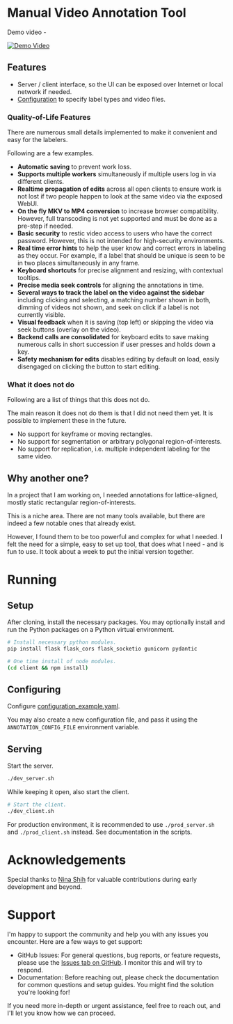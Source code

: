 # Manual Video Annotation Tool

Demo video -

[![Demo Video](https://img.youtube.com/vi/r6EBCOaYuEo/0.jpg)](https://youtu.be/r6EBCOaYuEo)

## Features

- Server / client interface, so the UI can be exposed over Internet or local network if needed.
- [Configuration](./configuration_example.yaml) to specify label types and video files.

### Quality-of-Life Features

There are numerous small details implemented to make it convenient and easy for the labelers.

Following are a few examples.

- **Automatic saving** to prevent work loss.
- **Supports multiple workers** simultaneously if multiple users log in via different clients.
- **Realtime propagation of edits** across all open clients to ensure work is not lost if two people happen to look at the same video via the exposed WebUI.
- **On the fly MKV to MP4 conversion** to increase browser compatibility. However, full transcoding is not yet supported and must be done as a pre-step if needed.
- **Basic security** to restic video access to users who have the correct password. However, this is not intended for high-security environments.
- **Real time error hints** to help the user know and correct errors in labeling as they occur. For example, if a label that should be unique is seen to be in two places simultaneously in any frame.
- **Keyboard shortcuts** for precise alignment and resizing, with contextual tooltips.
- **Precise media seek controls** for aligning the annotations in time.
- **Several ways to track the label on the video against the sidebar** including clicking and selecting, a matching number shown in both, dimming of videos not shown, and seek on click if a label is not currently visible.
- **Visual feedback** when it is saving (top left) or skipping the video via seek buttons (overlay on the video).
- **Backend calls are consolidated** for keyboard edits to save making numerous calls in short succession if user presses and holds down a key.
- **Safety mechanism for edits** disables editing by default on load, easily disengaged on clicking the button to start editing.

### What it does not do

Following are a list of things that this does not do.

The main reason it does not do them is that I did not need them yet. It is possible to implement these in the future.

- No support for keyframe or moving rectangles.
- No support for segmentation or arbitrary polygonal region-of-interests.
- No support for replication, i.e. multiple independent labeling for the same video.

## Why another one?

In a project that I am working on, I needed annotations for lattice-aligned, mostly static rectangular region-of-interests.

This is a niche area. There are not many tools available, but there are indeed a few notable ones that already exist.

However, I found them to be too powerful and complex for what I needed. I felt the need for a simple, easy to set up tool, that does what I need - and is fun to use. It took about a week to put the initial version together.

# Running

## Setup

After cloning, install the necessary packages. You may optionally install and run the Python packages on a Python virtual environment.

```sh
# Install necessary python modules.
pip install flask flask_cors flask_socketio gunicorn pydantic

# One time install of node modules.
(cd client && npm install)
```

## Configuring

Configure [configuration_example.yaml](./configuration_example.yaml).

You may also create a new configuration file, and pass it using the `ANNOTATION_CONFIG_FILE` environment variable.

## Serving

Start the server.
```sh
./dev_server.sh
```

While keeping it open, also start the client.
```sh
# Start the client.
./dev_client.sh
```

For production environment, it is recommended to use `./prod_server.sh` and `./prod_client.sh` instead. See documentation in the scripts.

# Acknowledgements

Special thanks to [Nina Shih](https://github.com/nasocializes) for valuable contributions during early development and beyond.

# Support

I'm happy to support the community and help you with any issues you encounter. Here are a few ways to get support:

- GitHub Issues: For general questions, bug reports, or feature requests, please use the [Issues tab on GitHub](https://github.com/hirak99/video-annotator/issues). I monitor this and will try to respond.
- Documentation: Before reaching out, please check the documentation for common questions and setup guides. You might find the solution you're looking for!

If you need more in-depth or urgent assistance, feel free to reach out, and I'll let you know how we can proceed.
